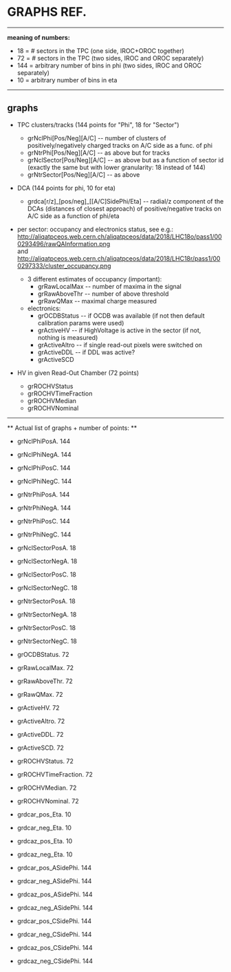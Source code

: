 # GRAPHS REF.
--------------

**meaning of numbers:**
- 18  = # sectors in the TPC (one side, IROC+OROC together)
- 72  = # sectors in the TPC (two sides, IROC and OROC separately)
- 144 = arbitrary number of bins in phi (two sides, IROC and OROC separately)
- 10  = arbitrary number of bins in eta
_____________________________________________________________________

## graphs

* TPC clusters/tracks (144 points for "Phi", 18 for "Sector")  
    - grNclPhi[Pos/Neg][A/C] -- number of clusters of positively/negatively charged  tracks on A/C side as a func. of phi  
    - grNtrPhi[Pos/Neg][A/C] -- as above but for tracks  
    - grNclSector[Pos/Neg][A/C] -- as above but as a function of sector id (exactly the same but with lower granularity: 18 instead of 144)  
    - grNtrSector[Pos/Neg][A/C] -- as above

* DCA (144 points for phi, 10 for eta)
    - grdca[r/z]\_[pos/neg]\_[[A/C]SidePhi/Eta] -- radial/z component of the DCAs (distances of closest approach) of positive/negative tracks on A/C side as a function of phi/eta

* per sector: occupancy and electronics status,
    see e.g.: http://aliqatpceos.web.cern.ch/aliqatpceos/data/2018/LHC18o/pass1/000293496/rawQAInformation.png  
    and   http://aliqatpceos.web.cern.ch/aliqatpceos/data/2018/LHC18r/pass1/000297333/cluster_occupancy.png
    - 3 different estimates of occupancy (important):
        + grRawLocalMax -- number of maxima in the signal
        + grRawAboveThr -- number of above threshold
        + grRawQMax     -- maximal charge measured
    - electronics:
        + grOCDBStatus  -- if OCDB was available (if not then default calibration params were used)
        + grActiveHV    -- if HighVoltage is active in the sector (if not, nothing is measured)
        + grActiveAltro -- if single read-out pixels were switched on
        + grActiveDDL   -- if DDL was active?
        + grActiveSCD

* HV in given Read-Out Chamber (72 points)
    - grROCHVStatus
    - grROCHVTimeFraction
    - grROCHVMedian
    - grROCHVNominal

-----------------------------------

** Actual list of graphs + number of points: **

- grNclPhiPosA. 144
- grNclPhiNegA. 144
- grNclPhiPosC. 144
- grNclPhiNegC. 144
- grNtrPhiPosA. 144
- grNtrPhiNegA. 144
- grNtrPhiPosC. 144
- grNtrPhiNegC. 144

- grNclSectorPosA. 18
- grNclSectorNegA. 18
- grNclSectorPosC. 18
- grNclSectorNegC. 18
- grNtrSectorPosA. 18
- grNtrSectorNegA. 18
- grNtrSectorPosC. 18
- grNtrSectorNegC. 18

- grOCDBStatus. 72
- grRawLocalMax. 72
- grRawAboveThr. 72
- grRawQMax. 72
- grActiveHV. 72
- grActiveAltro. 72
- grActiveDDL. 72
- grActiveSCD. 72
- grROCHVStatus. 72
- grROCHVTimeFraction. 72
- grROCHVMedian. 72
- grROCHVNominal. 72

- grdcar_pos_Eta. 10
- grdcar_neg_Eta. 10
- grdcaz_pos_Eta. 10
- grdcaz_neg_Eta. 10

- grdcar_pos_ASidePhi. 144
- grdcar_neg_ASidePhi. 144
- grdcaz_pos_ASidePhi. 144
- grdcaz_neg_ASidePhi. 144
- grdcar_pos_CSidePhi. 144
- grdcar_neg_CSidePhi. 144
- grdcaz_pos_CSidePhi. 144
- grdcaz_neg_CSidePhi. 144
